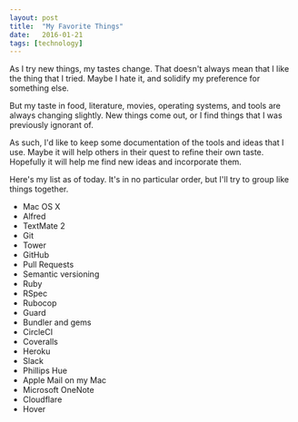 ```yaml
---
layout: post
title:  "My Favorite Things"
date:   2016-01-21
tags: [technology]
---
```

As I try new things, my tastes change.
That doesn't always mean that I like the thing that I tried.
Maybe I hate it, and solidify my preference for something else.

But my taste in food, literature, movies, operating systems, and tools are always changing slightly.
New things come out, or I find things that I was previously ignorant of.

As such, I'd like to keep some documentation of the tools and ideas that I use.
Maybe it will help others in their quest to refine their own taste.
Hopefully it will help me find new ideas and incorporate them.

Here's my list as of today. It's in no particular order, but I'll try to group like things together.

* Mac OS X
* Alfred
* TextMate 2
* Git
* Tower
* GitHub
* Pull Requests
* Semantic versioning
* Ruby
* RSpec
* Rubocop
* Guard
* Bundler and gems
* CircleCI
* Coveralls
* Heroku
* Slack
* Phillips Hue
* Apple Mail on my Mac
* Microsoft OneNote
* Cloudflare
* Hover
